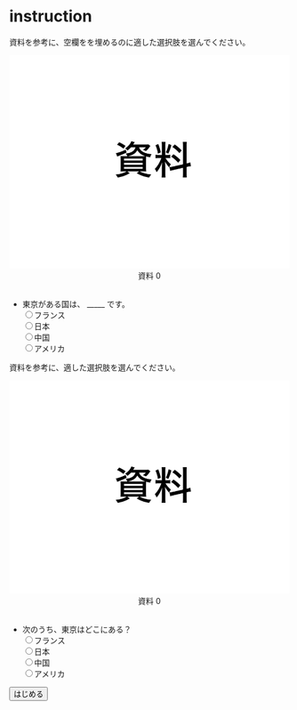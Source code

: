 # instruction

資料を参考に、空欄をを埋めるのに適した選択肢を選んでください。  

<div align="center">
<img src="imgs/000.png" />  
資料 0
<br />
<br />
</div>

- 東京がある国は、 \_\_\_\_\_ です。  
<input type="radio" name="1" value="1" id="11"><label for="11">フランス</label>  
<input type="radio" name="1" value="2" id="12"><label for="12">日本</label>  
<input type="radio" name="1" value="3" id="13"><label for="13">中国</label>  
<input type="radio" name="1" value="4" id="14"><label for="14">アメリカ </label>  

資料を参考に、適した選択肢を選んでください。  

<div align="center">
<img src="imgs/000.png" />  
資料 0
<br />
<br />
</div>

- 次のうち、東京はどこにある？  
<input type="radio" name="2" value="1" id="21"><label for="21">フランス</label>  
<input type="radio" name="2" value="2" id="22"><label for="22">日本</label>  
<input type="radio" name="2" value="3" id="23"><label for="23">中国</label>  
<input type="radio" name="2" value="4" id="24"><label for="24">アメリカ </label>  

<button type="button" onclick="location.href='./1'">はじめる</button>
